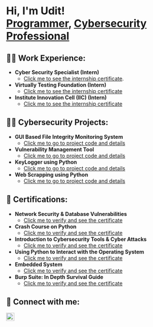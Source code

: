 <h1>Hi, I'm Udit! <br/><a href="https://github.com/udit-uniyal">Programmer</a>, <a href="https://www.linkedin.com/in/udit-uniyal-6555051b4">Cybersecurity Professional</a></h1>

<h2>👨‍💻 Work Experience:</h2>

- <b>Cyber Security Specialist (Intern)</b>
  - [Click me to see the internship certificate](https://drive.google.com/file/d/1o1mm4urgBCnzvOFCU_dE9Cd1xYcC7xsa/view?usp=share_link). 
- <b>Virtually Testing Foundation (Intern)</b>
  - [Click me to see the internship certificate](https://drive.google.com/file/d/1TjNPVKvQ-s7hltYq3lYMVhULXNP_yJDQ/view?usp=share_link)
- <b>Institute Innovation Cell (IIC) (Intern)</b>
  - [Click me to see the internship certificate](https://drive.google.com/file/d/1Pcp-eOHTatJnGpiuZUy41_i0LGrCBLzd/view?usp=share_link)

<h2>👨‍💻 Cybersecurity Projects:</h2>

- <b>GUI Based File Integrity Monitoring System</b>
  - [Click me to go to project code and details](https://github.com/udit-uniyal/FIM)
- <b>Vulnerability Management Tool</b>
  - [Click me to go to project code and details](https://github.com/udit-uniyal/FIM)
- <b>KeyLogger using Python</b>
  - [Click me to go to project code and details](https://github.com/udit-uniyal/FIM)
- <b>Web Scrapping using Python</b>
  - [Click me to go to project code and details](https://github.com/udit-uniyal/FIM)

<h2>📜 Certifications:</h2>

- <b>Network Security & Database Vulnerabilities</b>
  - [Click me to verify and see the certificate](https://www.coursera.org/account/accomplishments/verify/2PA25CETV6RK)
- <b>Crash Course on Python</b>
  - [Click me to verify and see the certificate](https://www.coursera.org/account/accomplishments/verify/A2V5LVER6NHT)
- <b>Introduction to Cybersecurity Tools & Cyber Attacks</b>
  - [Click me to verify and see the certificate](https://www.coursera.org/account/accomplishments/verify/GB4HWX4L83PW)
- <b>Using Python to Interact with the Operating System</b>
  - [Click me to verify and see the certificate](https://www.coursera.org/account/accomplishments/verify/X6AGWDSR9BU6)
- <b>Embedded System</b>
  - [Click me to verify and see the certificate](https://trainings.internshala.com/verify-certificate/?certificate_number=DB485027-D85E-0659-745F-7E9F3AFCC89E)
- <b>Burp Suite: In Depth Survival Guide</b>
  - [Click me to verify and see the certificate](https://www.udemy.com/certificate/UC-50327248-675d-432b-8c94-12ea256501bd/)

<h2> 🤳 Connect with me:</h2>


[<img align="left" alt="UditUniyal | LinkedIn" width="22px" src="https://cdn.jsdelivr.net/npm/simple-icons@v3/icons/linkedin.svg" />][linkedin]



[linkedin]: https://www.linkedin.com/in/udit-uniyal-6555051b4


